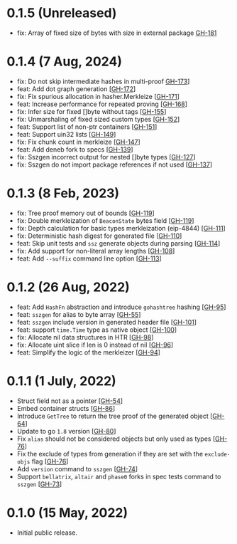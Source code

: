 # 0.1.5 (Unreleased)

- fix: Array of fixed size of bytes with size in external package [GH-181](https://github.com/ferranbt/fastssz/pull/181)

# 0.1.4 (7 Aug, 2024)

- fix: Do not skip intermediate hashes in multi-proof [GH-173](https://github.com/ferranbt/fastssz/issues/173)]
- feat: Add dot graph generation [[GH-172](https://github.com/ferranbt/fastssz/issues/172)]
- fix: Fix spurious allocation in hasher.Merkleize [[GH-171](https://github.com/ferranbt/fastssz/issues/171)]
- feat: Increase performance for repeated proving [[GH-168](https://github.com/ferranbt/fastssz/issues/168)]
- fix: Infer size for fixed []byte without tags [[GH-155](https://github.com/ferranbt/fastssz/issues/155)]
- fix: Unmarshaling of fixed sized custom types [[GH-152](https://github.com/ferranbt/fastssz/issues/152)]
- feat: Support list of non-ptr containers [[GH-151](https://github.com/ferranbt/fastssz/issues/151)]
- feat: Support uin32 lists [[GH-149](https://github.com/ferranbt/fastssz/issues/149)]
- fix: Fix chunk count in merkleize [[GH-147](https://github.com/ferranbt/fastssz/issues/147)]
- feat: Add deneb fork to specs [[GH-139](https://github.com/ferranbt/fastssz/issues/139)]
- fix: Sszgen incorrect output for nested []byte types [[GH-127](https://github.com/ferranbt/fastssz/issues/127)]
- fix: Sszgen do not import package references if not used [[GH-137](https://github.com/ferranbt/fastssz/issues/137)]

# 0.1.3 (8 Feb, 2023)

- fix: Tree proof memory out of bounds [[GH-119](https://github.com/ferranbt/fastssz/issues/119)]
- fix: Double merkleization of `BeaconState` bytes field [[GH-119](https://github.com/ferranbt/fastssz/issues/119)]
- fix: Depth calculation for basic types merkleization (eip-4844) [[GH-111](https://github.com/ferranbt/fastssz/issues/111)]
- fix: Deterministic hash digest for generated file [[GH-110](https://github.com/ferranbt/fastssz/issues/110)]
- feat: Skip unit tests and `ssz` generate objects during parsing [[GH-114](https://github.com/ferranbt/fastssz/issues/114)]
- fix: Add support for non-literal array lengths [[GH-108](https://github.com/ferranbt/fastssz/issues/108)]
- feat: Add `--suffix` command line option [[GH-113](https://github.com/ferranbt/fastssz/issues/113)]

# 0.1.2 (26 Aug, 2022)

- feat: Add `HashFn` abstraction and introduce `gohashtree` hashing [[GH-95](https://github.com/ferranbt/fastssz/issues/95)]
- feat: `sszgen` for alias to byte array [[GH-55](https://github.com/ferranbt/fastssz/issues/55)]
- feat: `sszgen` include version in generated header file [[GH-101](https://github.com/ferranbt/fastssz/issues/101)]
- feat: support `time.Time` type as native object [[GH-100](https://github.com/ferranbt/fastssz/issues/100)]
- fix: Allocate nil data structures in HTR [[GH-98](https://github.com/ferranbt/fastssz/issues/98)]
- fix: Allocate uint slice if len is 0 instead of nil [[GH-96](https://github.com/ferranbt/fastssz/issues/96)]
- feat: Simplify the logic of the merkleizer [[GH-94](https://github.com/ferranbt/fastssz/issues/94)]

# 0.1.1 (1 July, 2022)

- Struct field not as a pointer [[GH-54](https://github.com/ferranbt/fastssz/issues/54)]
- Embed container structs [[GH-86](https://github.com/ferranbt/fastssz/issues/86)]
- Introduce `GetTree` to return the tree proof of the generated object [[GH-64](https://github.com/ferranbt/fastssz/issues/64)]
- Update to go `1.8` version [[GH-80](https://github.com/ferranbt/fastssz/issues/80)]
- Fix `alias` should not be considered objects but only used as types [[GH-76](https://github.com/ferranbt/fastssz/issues/76)]
- Fix the exclude of types from generation if they are set with the `exclude-objs` flag [[GH-76](https://github.com/ferranbt/fastssz/issues/76)]
- Add `version` command to `sszgen` [[GH-74](https://github.com/ferranbt/fastssz/issues/74)]
- Support `bellatrix`, `altair` and `phase0` forks in spec tests command to `sszgen` [[GH-73](https://github.com/ferranbt/fastssz/issues/73)]

# 0.1.0 (15 May, 2022)

- Initial public release.
